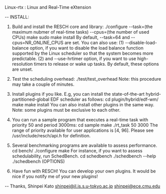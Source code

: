  Linux-rtx : Linux and Real-Time eXtension

--
INSTALL:
 1. Build and install the RESCH core and library:
	./configure --task=(the maximum nubmer of real-time tasks)
	            --cpus=(the number of used CPUs)
	make
	sudo make install
    By default, --task=64 and --cpus=NR_ONLINE_CPUS are set.
    You can also use:
        (1) --disable-load-balance option, if you want to disable
            the load balance function supported by the Linux scheduler
            so that the system becomes more predictable.
        (2) and --use-hrtimer option, if you want to use high-resolution
            timers to release or wake up tasks.
    By default, these options are unset.

 2. Test the scheduling overhead:
	./test/test_overhead
    Note: this procedure may take a couple of minutes.
	
 3. Install plugins if you like. E.g, you can install the state-of-the-art
    hybrid-partitioned-global EDF scheduler as follows:
	cd plugin/hybrid/edf-wm/
	make
	make install 
    You can also install other plugins in the same way. 
    Note: some plugins must be exclusive to each other.

 4. You can run a sample program that executes a real-time task with 
    priority 50 and period 3000ms:
	cd sample
	make
	./rt_task 50 3000
    The range of priority available for user applications is [4, 96].
    Please see /usr/include/resch/api.h for definition.

 5. Several benchmarking programs are available to assess performance.
	cd bench/
	./configure
	make
    For instance, if you want to assess schedulability, run SchedBench.
	cd schedbench
	./schedbench --help
	./schedbench (OPTIONS)

 6. Have fun with RESCH! You can develop your own plugins.
    It would be nice if you notify me of your new plugins!

--
 Thanks,
 Shinpei Kato <shinpei@il.is.s.u-tokyo.ac.jp>
              <shinpei@ece.cmu.edu>
	 
